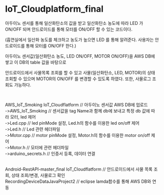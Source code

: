 # IoT_Cloudplatform_final

아두이노 센서를 통해 일산화탄소의 값을 받고 일산화탄소 농도에 따라 LED 가 ON/OFF 되며 안드로이드를 통해 모터를 ON/OFF 할 수 있는 코드이다.

(흡연실에서 일산화 농도를 체크하고 농도가 높으면 LED 를 통해 알려준다. 사용자는 안드로이드를 통해 모터를 ON/OFF 한다.)

아두이노 센서값(일산화탄소 농도, LED ON/OFF, MOTOR ON/OFF)을 AWS DB에 쌓고 이 DB의 table 값을 바탕으로 

안드로이드에서 사물목록 조회를 할 수 있고 사물(일산화탄소, LED, MOTOR)의 상태 조회할 수 있으며 MOTOR의 ON/OFF 를
변경할 수 있도록 하였다. 또한, 사물로그 조회도 가능하다.

<br>

AWS_IoT_Smoking	IoT_Cloudflatform  // 아두이노 센서값 AWS DB에 업로드
<br>
->AWS_IoT_Smoking  //  센서값을 tag Name과 함께 db에 보내고 특정 db 값에 따라 모터, led 제어 <br>
->Led.cpp  //  led pinMode 설정, Led.h의 함수를 이용한 led on/off 제어<br>
->Led.h  //  Led 관련 헤더파일<br>
->Motor.cpp  //  motor pinMode 설정, Motor.h의 함수를 이용한 motor on/off 제어<br>
->Motor.h  //  모터에 관련 헤더파일<br>
->arduino_secrets.h  //  인증서 등록, 데이터 연결<br><br>


Android-RestAPI-master_final	IoT_Cloudflatform	 // 안드로이드에서 사물 목록 조회, 상태 조회/변경, 사물로그 확인
<br>
RecordingDeviceDataJavaProject2  // eclipse lamda함수를 통해 AWS DB와 연동
